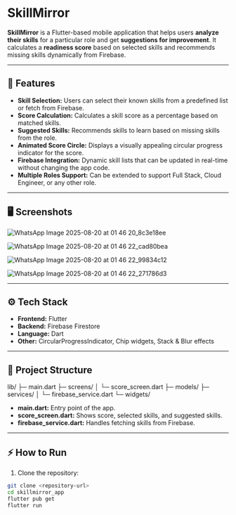 # SkillMirror

**SkillMirror** is a Flutter-based mobile application that helps users **analyze their skills** for a particular role and get **suggestions for improvement**. It calculates a **readiness score** based on selected skills and recommends missing skills dynamically from Firebase.  

---

## 🔹 Features

- **Skill Selection:** Users can select their known skills from a predefined list or fetch from Firebase.  
- **Score Calculation:** Calculates a skill score as a percentage based on matched skills.  
- **Suggested Skills:** Recommends skills to learn based on missing skills from the role.  
- **Animated Score Circle:** Displays a visually appealing circular progress indicator for the score.  
- **Firebase Integration:** Dynamic skill lists that can be updated in real-time without changing the app code.  
- **Multiple Roles Support:** Can be extended to support Full Stack, Cloud Engineer, or any other role.  

---

## 🖥 Screenshots

![WhatsApp Image 2025-08-20 at 01 46 20_8c3e18ee](https://github.com/user-attachments/assets/3851f674-d8c9-4054-a711-2a3e4f2bfa75)

![WhatsApp Image 2025-08-20 at 01 46 22_cad80bea](https://github.com/user-attachments/assets/5c74d59d-e8c6-4566-bb82-d2d848308c9d)

![WhatsApp Image 2025-08-20 at 01 46 22_99834c12](https://github.com/user-attachments/assets/9a3c630a-4a12-428c-ade9-320013e75818)

![WhatsApp Image 2025-08-20 at 01 46 22_271786d3](https://github.com/user-attachments/assets/82a34acc-8b65-4b97-a523-5bfe18213bd5)

---

## ⚙️ Tech Stack


- **Frontend:** Flutter  
- **Backend:** Firebase Firestore  
- **Language:** Dart  
- **Other:** CircularProgressIndicator, Chip widgets, Stack & Blur effects  

---

## 📁 Project Structure

lib/
├─ main.dart
├─ screens/
│ └─ score_screen.dart
├─ models/
├─ services/
│ └─ firebase_service.dart
└─ widgets/



- **main.dart:** Entry point of the app.  
- **score_screen.dart:** Shows score, selected skills, and suggested skills.  
- **firebase_service.dart:** Handles fetching skills from Firebase.  

---

## ⚡ How to Run

1. Clone the repository:
```bash
git clone <repository-url>
cd skillmirror_app
flutter pub get
flutter run

